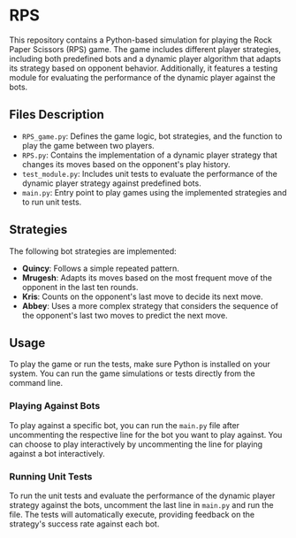 # RPS

This repository contains a Python-based simulation for playing the Rock Paper Scissors (RPS) game. The game includes different player strategies, including both predefined bots and a dynamic player algorithm that adapts its strategy based on opponent behavior. Additionally, it features a testing module for evaluating the performance of the dynamic player against the bots.

## Files Description

- `RPS_game.py`: Defines the game logic, bot strategies, and the function to play the game between two players.
- `RPS.py`: Contains the implementation of a dynamic player strategy that changes its moves based on the opponent's play history.
- `test_module.py`: Includes unit tests to evaluate the performance of the dynamic player strategy against predefined bots.
- `main.py`: Entry point to play games using the implemented strategies and to run unit tests.

## Strategies

The following bot strategies are implemented:

- **Quincy**: Follows a simple repeated pattern.
- **Mrugesh**: Adapts its moves based on the most frequent move of the opponent in the last ten rounds.
- **Kris**: Counts on the opponent's last move to decide its next move.
- **Abbey**: Uses a more complex strategy that considers the sequence of the opponent's last two moves to predict the next move.

## Usage

To play the game or run the tests, make sure Python is installed on your system. You can run the game simulations or tests directly from the command line.

### Playing Against Bots

To play against a specific bot, you can run the `main.py` file after uncommenting the respective line for the bot you want to play against. You can choose to play interactively by uncommenting the line for playing against a bot interactively.

### Running Unit Tests

To run the unit tests and evaluate the performance of the dynamic player strategy against the bots, uncomment the last line in `main.py` and run the file. The tests will automatically execute, providing feedback on the strategy's success rate against each bot.
